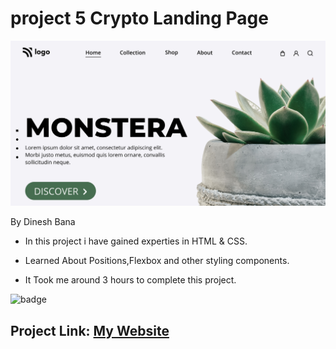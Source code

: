 # project 5 Crypto Landing Page

![Image](thumbnail.png)

By Dinesh Bana

- In this project i have gained experties in HTML & CSS.

- Learned About Positions,Flexbox and other styling components.

- It Took me around 3 hours to complete this project.

![badge](https://img.shields.io/badge/Plant--Home--Templete-HTML%20%26%20CSS-green)

## Project Link: [My Website](https://plant-home-templete.netlify.app/)
